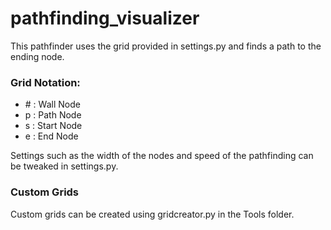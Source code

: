 # pathfinding_visualizer

This pathfinder uses the grid provided in settings.py and finds a path to the ending node.

<h3> Grid Notation: </h3>
<ul>
<li># : Wall Node</li>
<li> p : Path Node </li>
<li> s : Start Node </li> 
<li> e : End Node </li> 
</ul>

Settings such as the width of the nodes and speed of the pathfinding can be tweaked in settings.py.

<h3> Custom Grids </h3>
Custom grids can be created using gridcreator.py in the Tools folder.
